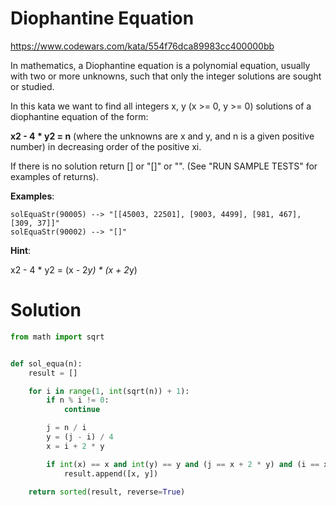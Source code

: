 # Diophantine Equation

https://www.codewars.com/kata/554f76dca89983cc400000bb

In mathematics, a Diophantine equation is a polynomial equation, usually with two or more unknowns, such that only the
integer solutions are sought or studied.

In this kata we want to find all integers x, y (x >= 0, y >= 0) solutions of a diophantine equation of the form:

**x2 - 4 * y2 = n**
(where the unknowns are x and y, and n is a given positive number) in decreasing order of the positive xi.

If there is no solution return [] or "[]" or "". (See "RUN SAMPLE TESTS" for examples of returns).

**Examples**:

```
solEquaStr(90005) --> "[[45003, 22501], [9003, 4499], [981, 467], [309, 37]]"
solEquaStr(90002) --> "[]"
```

**Hint**:

x2 - 4 * y2 = (x - 2*y) * (x + 2*y)

# Solution

```python
from math import sqrt


def sol_equa(n):
    result = []

    for i in range(1, int(sqrt(n)) + 1):
        if n % i != 0:
            continue

        j = n / i
        y = (j - i) / 4
        x = i + 2 * y

        if int(x) == x and int(y) == y and (j == x + 2 * y) and (i == x - 2 * y):
            result.append([x, y])

    return sorted(result, reverse=True)
```